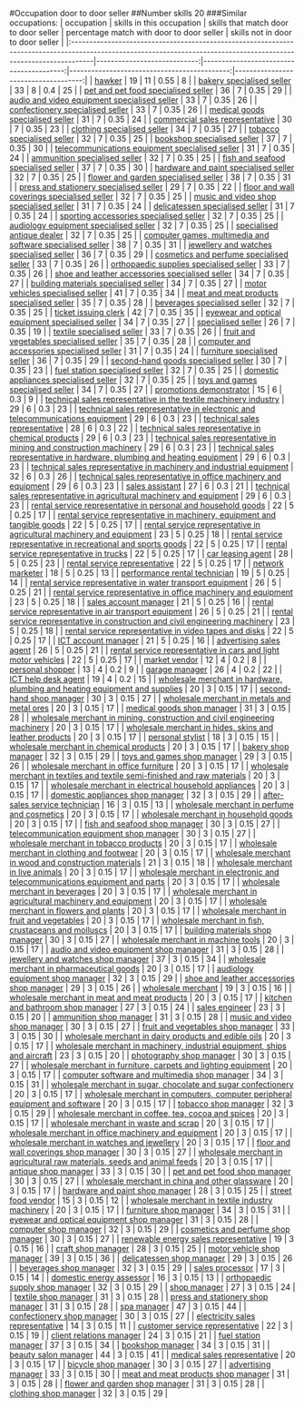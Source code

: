 #Occupation door to door seller
##Number skills 20
###Similar occupations:
| occupation                                                                                                                                                        |   skills in this occupation |   skills that match door to door seller |   percentage match with door to door seller |   skills not in door to door seller |
|:------------------------------------------------------------------------------------------------------------------------------------------------------------------|----------------------------:|----------------------------------------:|--------------------------------------------:|------------------------------------:|
| [hawker](hawker.md)                                                                                                                                               |                          19 |                                      11 |                                        0.55 |                                   8 |
| [bakery specialised seller](bakery_specialised_seller.md)                                                                                                         |                          33 |                                       8 |                                        0.4  |                                  25 |
| [pet and pet food specialised seller](pet_and_pet_food_specialised_seller.md)                                                                                     |                          36 |                                       7 |                                        0.35 |                                  29 |
| [audio and video equipment specialised seller](audio_and_video_equipment_specialised_seller.md)                                                                   |                          33 |                                       7 |                                        0.35 |                                  26 |
| [confectionery specialised seller](confectionery_specialised_seller.md)                                                                                           |                          33 |                                       7 |                                        0.35 |                                  26 |
| [medical goods specialised seller](medical_goods_specialised_seller.md)                                                                                           |                          31 |                                       7 |                                        0.35 |                                  24 |
| [commercial sales representative](commercial_sales_representative.md)                                                                                             |                          30 |                                       7 |                                        0.35 |                                  23 |
| [clothing specialised seller](clothing_specialised_seller.md)                                                                                                     |                          34 |                                       7 |                                        0.35 |                                  27 |
| [tobacco specialised seller](tobacco_specialised_seller.md)                                                                                                       |                          32 |                                       7 |                                        0.35 |                                  25 |
| [bookshop specialised seller](bookshop_specialised_seller.md)                                                                                                     |                          37 |                                       7 |                                        0.35 |                                  30 |
| [telecommunications equipment specialised seller](telecommunications_equipment_specialised_seller.md)                                                             |                          31 |                                       7 |                                        0.35 |                                  24 |
| [ammunition specialised seller](ammunition_specialised_seller.md)                                                                                                 |                          32 |                                       7 |                                        0.35 |                                  25 |
| [fish and seafood specialised seller](fish_and_seafood_specialised_seller.md)                                                                                     |                          37 |                                       7 |                                        0.35 |                                  30 |
| [hardware and paint specialised seller](hardware_and_paint_specialised_seller.md)                                                                                 |                          32 |                                       7 |                                        0.35 |                                  25 |
| [flower and garden specialised seller](flower_and_garden_specialised_seller.md)                                                                                   |                          38 |                                       7 |                                        0.35 |                                  31 |
| [press and stationery specialised seller](press_and_stationery_specialised_seller.md)                                                                             |                          29 |                                       7 |                                        0.35 |                                  22 |
| [floor and wall coverings specialised seller](floor_and_wall_coverings_specialised_seller.md)                                                                     |                          32 |                                       7 |                                        0.35 |                                  25 |
| [music and video shop specialised seller](music_and_video_shop_specialised_seller.md)                                                                             |                          31 |                                       7 |                                        0.35 |                                  24 |
| [delicatessen specialised seller](delicatessen_specialised_seller.md)                                                                                             |                          31 |                                       7 |                                        0.35 |                                  24 |
| [sporting accessories specialised seller](sporting_accessories_specialised_seller.md)                                                                             |                          32 |                                       7 |                                        0.35 |                                  25 |
| [audiology equipment specialised seller](audiology_equipment_specialised_seller.md)                                                                               |                          32 |                                       7 |                                        0.35 |                                  25 |
| [specialised antique dealer](specialised_antique_dealer.md)                                                                                                       |                          32 |                                       7 |                                        0.35 |                                  25 |
| [computer games, multimedia and software specialised seller](computer_games,_multimedia_and_software_specialised_seller.md)                                       |                          38 |                                       7 |                                        0.35 |                                  31 |
| [jewellery and watches specialised seller](jewellery_and_watches_specialised_seller.md)                                                                           |                          36 |                                       7 |                                        0.35 |                                  29 |
| [cosmetics and perfume specialised seller](cosmetics_and_perfume_specialised_seller.md)                                                                           |                          33 |                                       7 |                                        0.35 |                                  26 |
| [orthopaedic supplies specialised seller](orthopaedic_supplies_specialised_seller.md)                                                                             |                          33 |                                       7 |                                        0.35 |                                  26 |
| [shoe and leather accessories specialised seller](shoe_and_leather_accessories_specialised_seller.md)                                                             |                          34 |                                       7 |                                        0.35 |                                  27 |
| [building materials specialised seller](building_materials_specialised_seller.md)                                                                                 |                          34 |                                       7 |                                        0.35 |                                  27 |
| [motor vehicles specialised seller](motor_vehicles_specialised_seller.md)                                                                                         |                          41 |                                       7 |                                        0.35 |                                  34 |
| [meat and meat products specialised seller](meat_and_meat_products_specialised_seller.md)                                                                         |                          35 |                                       7 |                                        0.35 |                                  28 |
| [beverages specialised seller](beverages_specialised_seller.md)                                                                                                   |                          32 |                                       7 |                                        0.35 |                                  25 |
| [ticket issuing clerk](ticket_issuing_clerk.md)                                                                                                                   |                          42 |                                       7 |                                        0.35 |                                  35 |
| [eyewear and optical equipment specialised seller](eyewear_and_optical_equipment_specialised_seller.md)                                                           |                          34 |                                       7 |                                        0.35 |                                  27 |
| [specialised seller](specialised_seller.md)                                                                                                                       |                          26 |                                       7 |                                        0.35 |                                  19 |
| [textile specialised seller](textile_specialised_seller.md)                                                                                                       |                          33 |                                       7 |                                        0.35 |                                  26 |
| [fruit and vegetables specialised seller](fruit_and_vegetables_specialised_seller.md)                                                                             |                          35 |                                       7 |                                        0.35 |                                  28 |
| [computer and accessories specialised seller](computer_and_accessories_specialised_seller.md)                                                                     |                          31 |                                       7 |                                        0.35 |                                  24 |
| [furniture specialised seller](furniture_specialised_seller.md)                                                                                                   |                          36 |                                       7 |                                        0.35 |                                  29 |
| [second-hand goods specialised seller](second-hand_goods_specialised_seller.md)                                                                                   |                          30 |                                       7 |                                        0.35 |                                  23 |
| [fuel station specialised seller](fuel_station_specialised_seller.md)                                                                                             |                          32 |                                       7 |                                        0.35 |                                  25 |
| [domestic appliances specialised seller](domestic_appliances_specialised_seller.md)                                                                               |                          32 |                                       7 |                                        0.35 |                                  25 |
| [toys and games specialised seller](toys_and_games_specialised_seller.md)                                                                                         |                          34 |                                       7 |                                        0.35 |                                  27 |
| [promotions demonstrator](promotions_demonstrator.md)                                                                                                             |                          15 |                                       6 |                                        0.3  |                                   9 |
| [technical sales representative in the textile machinery industry](technical_sales_representative_in_the_textile_machinery_industry.md)                           |                          29 |                                       6 |                                        0.3  |                                  23 |
| [technical sales representative in electronic and telecommunications equipment](technical_sales_representative_in_electronic_and_telecommunications_equipment.md) |                          29 |                                       6 |                                        0.3  |                                  23 |
| [technical sales representative](technical_sales_representative.md)                                                                                               |                          28 |                                       6 |                                        0.3  |                                  22 |
| [technical sales representative in chemical products](technical_sales_representative_in_chemical_products.md)                                                     |                          29 |                                       6 |                                        0.3  |                                  23 |
| [technical sales representative in mining and construction machinery](technical_sales_representative_in_mining_and_construction_machinery.md)                     |                          29 |                                       6 |                                        0.3  |                                  23 |
| [technical sales representative in hardware, plumbing and heating equipment](technical_sales_representative_in_hardware,_plumbing_and_heating_equipment.md)       |                          29 |                                       6 |                                        0.3  |                                  23 |
| [technical sales representative in machinery and industrial equipment](technical_sales_representative_in_machinery_and_industrial_equipment.md)                   |                          32 |                                       6 |                                        0.3  |                                  26 |
| [technical sales representative in office machinery and equipment](technical_sales_representative_in_office_machinery_and_equipment.md)                           |                          29 |                                       6 |                                        0.3  |                                  23 |
| [sales assistant](sales_assistant.md)                                                                                                                             |                          27 |                                       6 |                                        0.3  |                                  21 |
| [technical sales representative in agricultural machinery and equipment](technical_sales_representative_in_agricultural_machinery_and_equipment.md)               |                          29 |                                       6 |                                        0.3  |                                  23 |
| [rental service representative in personal and household goods](rental_service_representative_in_personal_and_household_goods.md)                                 |                          22 |                                       5 |                                        0.25 |                                  17 |
| [rental service representative in machinery, equipment and tangible goods](rental_service_representative_in_machinery,_equipment_and_tangible_goods.md)           |                          22 |                                       5 |                                        0.25 |                                  17 |
| [rental service representative in agricultural machinery and equipment](rental_service_representative_in_agricultural_machinery_and_equipment.md)                 |                          23 |                                       5 |                                        0.25 |                                  18 |
| [rental service representative in recreational and sports goods](rental_service_representative_in_recreational_and_sports_goods.md)                               |                          22 |                                       5 |                                        0.25 |                                  17 |
| [rental service representative in trucks](rental_service_representative_in_trucks.md)                                                                             |                          22 |                                       5 |                                        0.25 |                                  17 |
| [car leasing agent](car_leasing_agent.md)                                                                                                                         |                          28 |                                       5 |                                        0.25 |                                  23 |
| [rental service representative](rental_service_representative.md)                                                                                                 |                          22 |                                       5 |                                        0.25 |                                  17 |
| [network marketer](network_marketer.md)                                                                                                                           |                          18 |                                       5 |                                        0.25 |                                  13 |
| [performance rental technician](performance_rental_technician.md)                                                                                                 |                          19 |                                       5 |                                        0.25 |                                  14 |
| [rental service representative in water transport equipment](rental_service_representative_in_water_transport_equipment.md)                                       |                          26 |                                       5 |                                        0.25 |                                  21 |
| [rental service representative in office machinery and equipment](rental_service_representative_in_office_machinery_and_equipment.md)                             |                          23 |                                       5 |                                        0.25 |                                  18 |
| [sales account manager](sales_account_manager.md)                                                                                                                 |                          21 |                                       5 |                                        0.25 |                                  16 |
| [rental service representative in air transport equipment](rental_service_representative_in_air_transport_equipment.md)                                           |                          26 |                                       5 |                                        0.25 |                                  21 |
| [rental service representative in construction and civil engineering machinery](rental_service_representative_in_construction_and_civil_engineering_machinery.md) |                          23 |                                       5 |                                        0.25 |                                  18 |
| [rental service representative in video tapes and disks](rental_service_representative_in_video_tapes_and_disks.md)                                               |                          22 |                                       5 |                                        0.25 |                                  17 |
| [ICT account manager](ICT_account_manager.md)                                                                                                                     |                          21 |                                       5 |                                        0.25 |                                  16 |
| [advertising sales agent](advertising_sales_agent.md)                                                                                                             |                          26 |                                       5 |                                        0.25 |                                  21 |
| [rental service representative in cars and light motor vehicles](rental_service_representative_in_cars_and_light_motor_vehicles.md)                               |                          22 |                                       5 |                                        0.25 |                                  17 |
| [market vendor](market_vendor.md)                                                                                                                                 |                          12 |                                       4 |                                        0.2  |                                   8 |
| [personal shopper](personal_shopper.md)                                                                                                                           |                          13 |                                       4 |                                        0.2  |                                   9 |
| [garage manager](garage_manager.md)                                                                                                                               |                          26 |                                       4 |                                        0.2  |                                  22 |
| [ICT help desk agent](ICT_help_desk_agent.md)                                                                                                                     |                          19 |                                       4 |                                        0.2  |                                  15 |
| [wholesale merchant in hardware, plumbing and heating equipment and supplies](wholesale_merchant_in_hardware,_plumbing_and_heating_equipment_and_supplies.md)     |                          20 |                                       3 |                                        0.15 |                                  17 |
| [second-hand shop manager](second-hand_shop_manager.md)                                                                                                           |                          30 |                                       3 |                                        0.15 |                                  27 |
| [wholesale merchant in metals and metal ores](wholesale_merchant_in_metals_and_metal_ores.md)                                                                     |                          20 |                                       3 |                                        0.15 |                                  17 |
| [medical goods shop manager](medical_goods_shop_manager.md)                                                                                                       |                          31 |                                       3 |                                        0.15 |                                  28 |
| [wholesale merchant in mining, construction and civil engineering machinery](wholesale_merchant_in_mining,_construction_and_civil_engineering_machinery.md)       |                          20 |                                       3 |                                        0.15 |                                  17 |
| [wholesale merchant in hides, skins and leather products](wholesale_merchant_in_hides,_skins_and_leather_products.md)                                             |                          20 |                                       3 |                                        0.15 |                                  17 |
| [personal stylist](personal_stylist.md)                                                                                                                           |                          18 |                                       3 |                                        0.15 |                                  15 |
| [wholesale merchant in chemical products](wholesale_merchant_in_chemical_products.md)                                                                             |                          20 |                                       3 |                                        0.15 |                                  17 |
| [bakery shop manager](bakery_shop_manager.md)                                                                                                                     |                          32 |                                       3 |                                        0.15 |                                  29 |
| [toys and games shop manager](toys_and_games_shop_manager.md)                                                                                                     |                          29 |                                       3 |                                        0.15 |                                  26 |
| [wholesale merchant in office furniture](wholesale_merchant_in_office_furniture.md)                                                                               |                          20 |                                       3 |                                        0.15 |                                  17 |
| [wholesale merchant in textiles and textile semi-finished and raw materials](wholesale_merchant_in_textiles_and_textile_semi-finished_and_raw_materials.md)       |                          20 |                                       3 |                                        0.15 |                                  17 |
| [wholesale merchant in electrical household appliances](wholesale_merchant_in_electrical_household_appliances.md)                                                 |                          20 |                                       3 |                                        0.15 |                                  17 |
| [domestic appliances shop manager](domestic_appliances_shop_manager.md)                                                                                           |                          32 |                                       3 |                                        0.15 |                                  29 |
| [after-sales service technician](after-sales_service_technician.md)                                                                                               |                          16 |                                       3 |                                        0.15 |                                  13 |
| [wholesale merchant in perfume and cosmetics](wholesale_merchant_in_perfume_and_cosmetics.md)                                                                     |                          20 |                                       3 |                                        0.15 |                                  17 |
| [wholesale merchant in household goods](wholesale_merchant_in_household_goods.md)                                                                                 |                          20 |                                       3 |                                        0.15 |                                  17 |
| [fish and seafood shop manager](fish_and_seafood_shop_manager.md)                                                                                                 |                          30 |                                       3 |                                        0.15 |                                  27 |
| [telecommunication equipment shop manager](telecommunication_equipment_shop_manager.md)                                                                           |                          30 |                                       3 |                                        0.15 |                                  27 |
| [wholesale merchant in tobacco products](wholesale_merchant_in_tobacco_products.md)                                                                               |                          20 |                                       3 |                                        0.15 |                                  17 |
| [wholesale merchant in clothing and footwear](wholesale_merchant_in_clothing_and_footwear.md)                                                                     |                          20 |                                       3 |                                        0.15 |                                  17 |
| [wholesale merchant in wood and construction materials](wholesale_merchant_in_wood_and_construction_materials.md)                                                 |                          21 |                                       3 |                                        0.15 |                                  18 |
| [wholesale merchant in live animals](wholesale_merchant_in_live_animals.md)                                                                                       |                          20 |                                       3 |                                        0.15 |                                  17 |
| [wholesale merchant in electronic and telecommunications equipment and parts](wholesale_merchant_in_electronic_and_telecommunications_equipment_and_parts.md)     |                          20 |                                       3 |                                        0.15 |                                  17 |
| [wholesale merchant in beverages](wholesale_merchant_in_beverages.md)                                                                                             |                          20 |                                       3 |                                        0.15 |                                  17 |
| [wholesale merchant in agricultural machinery and equipment](wholesale_merchant_in_agricultural_machinery_and_equipment.md)                                       |                          20 |                                       3 |                                        0.15 |                                  17 |
| [wholesale merchant in flowers and plants](wholesale_merchant_in_flowers_and_plants.md)                                                                           |                          20 |                                       3 |                                        0.15 |                                  17 |
| [wholesale merchant in fruit and vegetables](wholesale_merchant_in_fruit_and_vegetables.md)                                                                       |                          20 |                                       3 |                                        0.15 |                                  17 |
| [wholesale merchant in fish, crustaceans and molluscs](wholesale_merchant_in_fish,_crustaceans_and_molluscs.md)                                                   |                          20 |                                       3 |                                        0.15 |                                  17 |
| [building materials shop manager](building_materials_shop_manager.md)                                                                                             |                          30 |                                       3 |                                        0.15 |                                  27 |
| [wholesale merchant in machine tools](wholesale_merchant_in_machine_tools.md)                                                                                     |                          20 |                                       3 |                                        0.15 |                                  17 |
| [audio and video equipment shop manager](audio_and_video_equipment_shop_manager.md)                                                                               |                          31 |                                       3 |                                        0.15 |                                  28 |
| [jewellery and watches shop manager](jewellery_and_watches_shop_manager.md)                                                                                       |                          37 |                                       3 |                                        0.15 |                                  34 |
| [wholesale merchant in pharmaceutical goods](wholesale_merchant_in_pharmaceutical_goods.md)                                                                       |                          20 |                                       3 |                                        0.15 |                                  17 |
| [audiology equipment shop manager](audiology_equipment_shop_manager.md)                                                                                           |                          32 |                                       3 |                                        0.15 |                                  29 |
| [shoe and leather accessories shop manager](shoe_and_leather_accessories_shop_manager.md)                                                                         |                          29 |                                       3 |                                        0.15 |                                  26 |
| [wholesale merchant](wholesale_merchant.md)                                                                                                                       |                          19 |                                       3 |                                        0.15 |                                  16 |
| [wholesale merchant in meat and meat products](wholesale_merchant_in_meat_and_meat_products.md)                                                                   |                          20 |                                       3 |                                        0.15 |                                  17 |
| [kitchen and bathroom shop manager](kitchen_and_bathroom_shop_manager.md)                                                                                         |                          27 |                                       3 |                                        0.15 |                                  24 |
| [sales engineer](sales_engineer.md)                                                                                                                               |                          23 |                                       3 |                                        0.15 |                                  20 |
| [ammunition shop manager](ammunition_shop_manager.md)                                                                                                             |                          31 |                                       3 |                                        0.15 |                                  28 |
| [music and video shop manager](music_and_video_shop_manager.md)                                                                                                   |                          30 |                                       3 |                                        0.15 |                                  27 |
| [fruit and vegetables shop manager](fruit_and_vegetables_shop_manager.md)                                                                                         |                          33 |                                       3 |                                        0.15 |                                  30 |
| [wholesale merchant in dairy products and edible oils](wholesale_merchant_in_dairy_products_and_edible_oils.md)                                                   |                          20 |                                       3 |                                        0.15 |                                  17 |
| [wholesale merchant in machinery, industrial equipment, ships and aircraft](wholesale_merchant_in_machinery,_industrial_equipment,_ships_and_aircraft.md)         |                          23 |                                       3 |                                        0.15 |                                  20 |
| [photography shop manager](photography_shop_manager.md)                                                                                                           |                          30 |                                       3 |                                        0.15 |                                  27 |
| [wholesale merchant in furniture, carpets and lighting equipment](wholesale_merchant_in_furniture,_carpets_and_lighting_equipment.md)                             |                          20 |                                       3 |                                        0.15 |                                  17 |
| [computer software and multimedia shop manager](computer_software_and_multimedia_shop_manager.md)                                                                 |                          34 |                                       3 |                                        0.15 |                                  31 |
| [wholesale merchant in sugar, chocolate and sugar confectionery](wholesale_merchant_in_sugar,_chocolate_and_sugar_confectionery.md)                               |                          20 |                                       3 |                                        0.15 |                                  17 |
| [wholesale merchant in computers, computer peripheral equipment and software](wholesale_merchant_in_computers,_computer_peripheral_equipment_and_software.md)     |                          20 |                                       3 |                                        0.15 |                                  17 |
| [tobacco shop manager](tobacco_shop_manager.md)                                                                                                                   |                          32 |                                       3 |                                        0.15 |                                  29 |
| [wholesale merchant in coffee, tea, cocoa and spices](wholesale_merchant_in_coffee,_tea,_cocoa_and_spices.md)                                                     |                          20 |                                       3 |                                        0.15 |                                  17 |
| [wholesale merchant in waste and scrap](wholesale_merchant_in_waste_and_scrap.md)                                                                                 |                          20 |                                       3 |                                        0.15 |                                  17 |
| [wholesale merchant in office machinery and equipment](wholesale_merchant_in_office_machinery_and_equipment.md)                                                   |                          20 |                                       3 |                                        0.15 |                                  17 |
| [wholesale merchant in watches and jewellery](wholesale_merchant_in_watches_and_jewellery.md)                                                                     |                          20 |                                       3 |                                        0.15 |                                  17 |
| [floor and wall coverings shop manager](floor_and_wall_coverings_shop_manager.md)                                                                                 |                          30 |                                       3 |                                        0.15 |                                  27 |
| [wholesale merchant in agricultural raw materials, seeds and animal feeds](wholesale_merchant_in_agricultural_raw_materials,_seeds_and_animal_feeds.md)           |                          20 |                                       3 |                                        0.15 |                                  17 |
| [antique shop manager](antique_shop_manager.md)                                                                                                                   |                          33 |                                       3 |                                        0.15 |                                  30 |
| [pet and pet food shop manager](pet_and_pet_food_shop_manager.md)                                                                                                 |                          30 |                                       3 |                                        0.15 |                                  27 |
| [wholesale merchant in china and other glassware](wholesale_merchant_in_china_and_other_glassware.md)                                                             |                          20 |                                       3 |                                        0.15 |                                  17 |
| [hardware and paint shop manager](hardware_and_paint_shop_manager.md)                                                                                             |                          28 |                                       3 |                                        0.15 |                                  25 |
| [street food vendor](street_food_vendor.md)                                                                                                                       |                          15 |                                       3 |                                        0.15 |                                  12 |
| [wholesale merchant in textile industry machinery](wholesale_merchant_in_textile_industry_machinery.md)                                                           |                          20 |                                       3 |                                        0.15 |                                  17 |
| [furniture shop manager](furniture_shop_manager.md)                                                                                                               |                          34 |                                       3 |                                        0.15 |                                  31 |
| [eyewear and optical equipment shop manager](eyewear_and_optical_equipment_shop_manager.md)                                                                       |                          31 |                                       3 |                                        0.15 |                                  28 |
| [computer shop manager](computer_shop_manager.md)                                                                                                                 |                          32 |                                       3 |                                        0.15 |                                  29 |
| [cosmetics and perfume shop manager](cosmetics_and_perfume_shop_manager.md)                                                                                       |                          30 |                                       3 |                                        0.15 |                                  27 |
| [renewable energy sales representative](renewable_energy_sales_representative.md)                                                                                 |                          19 |                                       3 |                                        0.15 |                                  16 |
| [craft shop manager](craft_shop_manager.md)                                                                                                                       |                          28 |                                       3 |                                        0.15 |                                  25 |
| [motor vehicle shop manager](motor_vehicle_shop_manager.md)                                                                                                       |                          39 |                                       3 |                                        0.15 |                                  36 |
| [delicatessen shop manager](delicatessen_shop_manager.md)                                                                                                         |                          29 |                                       3 |                                        0.15 |                                  26 |
| [beverages shop manager](beverages_shop_manager.md)                                                                                                               |                          32 |                                       3 |                                        0.15 |                                  29 |
| [sales processor](sales_processor.md)                                                                                                                             |                          17 |                                       3 |                                        0.15 |                                  14 |
| [domestic energy assessor](domestic_energy_assessor.md)                                                                                                           |                          16 |                                       3 |                                        0.15 |                                  13 |
| [orthopaedic supply shop manager](orthopaedic_supply_shop_manager.md)                                                                                             |                          32 |                                       3 |                                        0.15 |                                  29 |
| [shop manager](shop_manager.md)                                                                                                                                   |                          27 |                                       3 |                                        0.15 |                                  24 |
| [textile shop manager](textile_shop_manager.md)                                                                                                                   |                          31 |                                       3 |                                        0.15 |                                  28 |
| [press and stationery shop manager](press_and_stationery_shop_manager.md)                                                                                         |                          31 |                                       3 |                                        0.15 |                                  28 |
| [spa manager](spa_manager.md)                                                                                                                                     |                          47 |                                       3 |                                        0.15 |                                  44 |
| [confectionery shop manager](confectionery_shop_manager.md)                                                                                                       |                          30 |                                       3 |                                        0.15 |                                  27 |
| [electricity sales representative](electricity_sales_representative.md)                                                                                           |                          14 |                                       3 |                                        0.15 |                                  11 |
| [customer service representative](customer_service_representative.md)                                                                                             |                          22 |                                       3 |                                        0.15 |                                  19 |
| [client relations manager](client_relations_manager.md)                                                                                                           |                          24 |                                       3 |                                        0.15 |                                  21 |
| [fuel station manager](fuel_station_manager.md)                                                                                                                   |                          37 |                                       3 |                                        0.15 |                                  34 |
| [bookshop manager](bookshop_manager.md)                                                                                                                           |                          34 |                                       3 |                                        0.15 |                                  31 |
| [beauty salon manager](beauty_salon_manager.md)                                                                                                                   |                          44 |                                       3 |                                        0.15 |                                  41 |
| [medical sales representative](medical_sales_representative.md)                                                                                                   |                          20 |                                       3 |                                        0.15 |                                  17 |
| [bicycle shop manager](bicycle_shop_manager.md)                                                                                                                   |                          30 |                                       3 |                                        0.15 |                                  27 |
| [advertising manager](advertising_manager.md)                                                                                                                     |                          33 |                                       3 |                                        0.15 |                                  30 |
| [meat and meat products shop manager](meat_and_meat_products_shop_manager.md)                                                                                     |                          31 |                                       3 |                                        0.15 |                                  28 |
| [flower and garden shop manager](flower_and_garden_shop_manager.md)                                                                                               |                          31 |                                       3 |                                        0.15 |                                  28 |
| [clothing shop manager](clothing_shop_manager.md)                                                                                                                 |                          32 |                                       3 |                                        0.15 |                                  29 |
